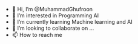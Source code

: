 - 👋 Hi, I’m @MuhammadGhufroon
- 👀 I’m interested in Programming AI 
- 🌱 I’m currently learning Machine learning and AI
- 💞️ I’m looking to collaborate on ...
- 📫 How to reach me 

<!---
MuhammadGhufroon/MuhammadGhufroon is a ✨ special ✨ repository because its `README.md` (this file) appears on your GitHub profile.
You can click the Preview link to take a look at your changes.
--->

